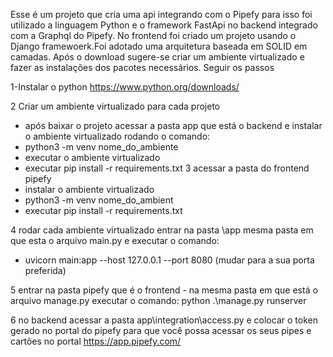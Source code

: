 Esse é um projeto que cria uma api integrando com o Pipefy para isso foi utilizado a linguagem Python e o framework FastApi no backend integrado com a Graphql do Pipefy. No frontend
foi criado um projeto usando o Django framewoerk.Foi adotado uma arquitetura baseada em SOLID em camadas. Após  o download sugere-se criar um ambiente virtualizado e fazer as 
instalações dos pacotes necessários. Seguir os passos


1-Instalar o python
https://www.python.org/downloads/

2 Criar um ambiente virtualizado para cada projeto
  - após baixar o projeto acessar a pasta app que está o backend e instalar o ambiente virtualizado rodando o comando:
  - python3 -m venv nome_do_ambiente
  - executar o ambiente virtualizado
  - executar pip install -r requirements.txt
3 acessar a pasta do frontend pipefy
   - instalar o ambiente virtualizado
   - python3 -m venv nome_do_ambient
   - executar pip install -r requirements.txt

4 rodar cada ambiente virtualizado
entrar na pasta \app mesma pasta em que esta o arquivo main.py e executar o comando:
- uvicorn main:app --host 127.0.0.1  --port 8080 (mudar para a sua porta preferida)

5 entrar na pasta pipefy que é o frontend 
    - na mesma pasta em que está o arquivo manage.py executar o comando:
    python .\manage.py runserver


6 no backend acessar a pasta app\integration\access.py e colocar o token gerado no portal do pipefy para que você possa acessar os seus pipes e cartões 
no portal https://app.pipefy.com/



